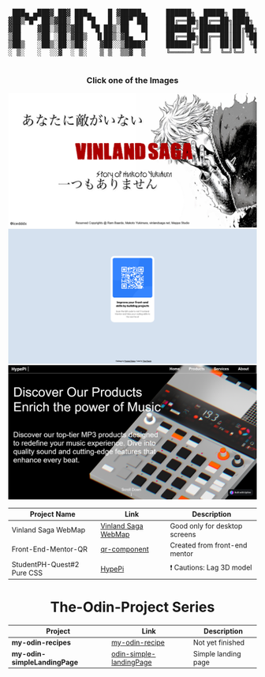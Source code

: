 <div align="center">



<pre align="center">

 ███▄ ▄███▓ ██▓ ███▄    █ ▓█████▄     ██████╗  █████╗ ███╗   ██╗██╗  ██╗
▓██▒▀█▀ ██▒▓██▒ ██ ▀█   █ ▒██▀ ██▌    ██╔══██╗██╔══██╗████╗  ██║██║ ██╔╝
▓██    ▓██░▒██▒▓██  ▀█ ██▒░██   █▌    ██████╔╝███████║██╔██╗ ██║█████╔╝ 
▒██    ▒██ ░██░▓██▒  ▐▌██▒░▓█▄   ▌    ██╔══██╗██╔══██║██║╚██╗██║██╔═██╗ 
▒██▒   ░██▒░██░▒██░   ▓██░░▒████▓     ██████╔╝██║  ██║██║ ╚████║██║  ██╗
░ ▒░   ░  ░░▓  ░ ▒░   ▒ ▒  ▒▒▓  ▒     ╚═════╝ ╚═╝  ╚═╝╚═╝  ╚═══╝╚═╝  ╚═╝

</pre>

</div>

<div align="center">

### **Click one of the Images**

[![Vinland Saga WebMap](/assets/webmap.png)](https://websys-baarde-midterm.vercel.app/)
[![Front-End-Mentor-QR](/assets/frontendmentor.png)](https://tcker.github.io/qr-code-component-main.io/)
[![StudentPH-Quest#2 Pure CSS](/assets/HypePi.png)](https://tcker.github.io/E-commerce-Web.github.io)

| Project Name        | Link                                                | Description                                         |
|---------------------|-----------------------------------------------------|-----------------------------------------------------|
| Vinland Saga WebMap | [Vinland Saga WebMap](https://websys-baarde-midterm.vercel.app/) | Good only for desktop screens |
| Front-End-Mentor-QR | [qr-component](https://tcker.github.io/qr-code-component-main.io/) | Created from front-end mentor |
| StudentPH-Quest#2 Pure CSS | [HypePi](https://tcker.github.io/E-commerce-Web.github.io) | ❗ Cautions: Lag 3D model |

# The-Odin-Project Series

| Project                   | Link               | Description |
|---------------------------|--------------------|-------------|
| **my-odin-recipes**       | [my-odin-recipe](https://tcker.github.io/odin-recipes.github-io/) | Not yet finished  |
| **my-odin-simpleLandingPage** | [odin-simple-landingPage](https://tcker.github.io/odin-simple-landing-page.io/) | Simple landing page |

</div>
